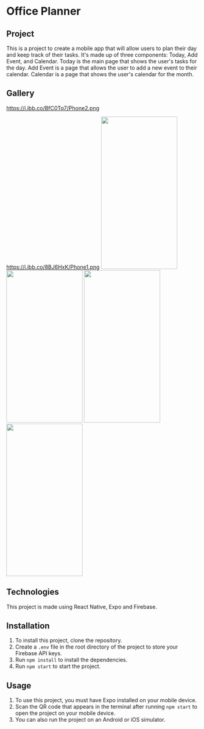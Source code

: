 # Office Planner


## Project
   This is a project to create a mobile app that will allow users to plan their day and keep track of their tasks.
   It's made up of three components: Today, Add Event, and Calendar. Today is the main page that shows the user's tasks for the day. Add Event is a page that allows the user to add a new event to their calendar. Calendar is a page that shows the user's calendar for the month.

## Gallery
https://i.ibb.co/BfC0Tq7/Phone2.png



https://i.ibb.co/8BJ6HxK/Phone1.png
   <img src="https://i.ibb.co/XW33QxJ/Phone4.png" width="200" height="400" /> <img src="https://i.ibb.co/QrTZ7Jd/Phone5.png" width="200" height="400" />
   <img src="https://i.ibb.co/bWzWM97/Phone3.png" width="200" height="400" />  <img src="" width="200" height="400" />

## Technologies
   This project is made using React Native, Expo and Firebase.

## Installation
  1)  To install this project, clone the repository.
  2)  Create a `.env` file in the root directory of the project to store your Firebase API keys.
  3)  Run `npm install` to install the dependencies.
  4)  Run `npm start` to start the project.

## Usage
1)  To use this project, you must have Expo installed on your mobile device.
2)  Scan the QR code that appears in the terminal after running `npm start` to open the project on your mobile device.
3)  You can also run the project on an Android or iOS simulator.




